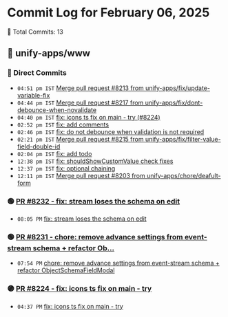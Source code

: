 # Commit Log for February 06, 2025

📝 Total Commits: 13

## 📁 unify-apps/www

### 🔨 Direct Commits

- `04:51 pm IST` [Merge pull request #8213 from unify-apps/fix/update-variable-fix](https://github.com/unify-apps/www/commit/fe6cfd897784a7a9a2e5b3aa5ce69d40b6ebe777)
- `04:44 pm IST` [Merge pull request #8217 from unify-apps/fix/dont-debounce-when-novalidate](https://github.com/unify-apps/www/commit/a997b9443a029d36a23a2d0647db6a2c4b5210b3)
- `04:40 pm IST` [fix: icons ts fix on main - try (#8224)](https://github.com/unify-apps/www/commit/e37969c24de4c6c07a3b24ecf62481134a8939e7)
- `02:52 pm IST` [fix: add comments](https://github.com/unify-apps/www/commit/2fb7a255abfeba084740f1642f9fc5a9810b7b36)
- `02:46 pm IST` [fix: do not debounce when validation is not required](https://github.com/unify-apps/www/commit/69fed96cd3e753f4e1a673fc963a1178aae62dd3)
- `02:21 pm IST` [Merge pull request #8215 from unify-apps/fix/filter-value-field-double-id](https://github.com/unify-apps/www/commit/a91218ce7efd2d76f5a3dc0372505959b66235d1)
- `02:04 pm IST` [fix: add todo](https://github.com/unify-apps/www/commit/5e72474e6d8e266fb5ed7fc73055e0ed6f09679e)
- `12:38 pm IST` [fix: shouldShowCustomValue check fixes](https://github.com/unify-apps/www/commit/4a425e55264e2910c9c74a3bf6ea85ccee998cff)
- `12:37 pm IST` [fix: optional chaining](https://github.com/unify-apps/www/commit/ea07e1d8659d53e0ecf1519b72b71acdee58166a)
- `12:11 pm IST` [Merge pull request #8203 from unify-apps/chore/deafult-form](https://github.com/unify-apps/www/commit/729cdced843117a3214e380eef8f36e8b65c441d)

### 🟢 [PR #8232 - fix: stream loses the schema on edit](https://github.com/unify-apps/www/pull/8232)

- `08:05 PM` [fix: stream loses the schema on edit](https://github.com/unify-apps/www/commit/f8cc4f78adb40528a0b6186803852611485cab3b)

### 🟢 [PR #8231 - chore: remove advance settings from event-stream schema + refactor Ob…](https://github.com/unify-apps/www/pull/8231)

- `07:54 PM` [chore: remove advance settings from event-stream schema + refactor ObjectSchemaFieldModal](https://github.com/unify-apps/www/commit/e3550098f4b4ce4ef76ad1344408a10c23045dfa)

### 🟣 [PR #8224 - fix: icons ts fix on main - try](https://github.com/unify-apps/www/pull/8224)

- `04:37 PM` [fix: icons ts fix on main - try](https://github.com/unify-apps/www/commit/6d611f1c4189a1ca0c7bac4474d16e973db0d1ed)


